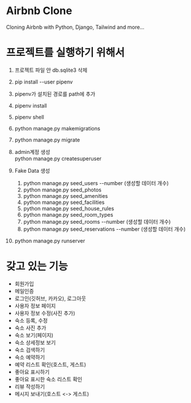# Airbnb Clone
Cloning Airbnb with Python, Django, Tailwind and more...

# 프로젝트를 실행하기 위해서
1. 프로젝트 파일 안 db.sqlite3 삭제

2. pip install --user pipenv

3. pipenv가 설치된 경로를 path에 추가

4. pipenv install

5. pipenv shell

6. python manage.py makemigrations

7. python manage.py migrate

8. admin계정 생성<br>
    python manage.py createsuperuser 
9. Fake Data 생성
    1) python manage.py seed_users --number (생성할 데이터 개수)
    2) python manage.py seed_photos
    3) python manage.py seed_amenities
    3) python manage.py seed_facilities
    4) python manage.py seed_house_rules
    5) python manage.py seed_room_types
    6) python manage.py seed_rooms --number (생성할 데이터 개수)
    7) python manage.py seed_reservations --number (생성할 데이터 개수)
10. python manage.py runserver

# 갖고 있는 기능
* 회원가입
* 메일인증
* 로그인(깃허브, 카카오), 로그아웃
* 사용자 정보 페이지
* 사용자 정보 수정(사진 추가)
* 숙소 등록, 수정
* 숙소 사진 추가
* 숙소 보기(페이지)
* 숙소 상세정보 보기
* 숙소 검색하기
* 숙소 예약하기
* 예약 리스트 확인(호스트, 게스트)
* 좋아요 표시하기
* 좋아요 표시한 숙소 리스트 확인
* 리뷰 작성하기
* 메시지 보내기(호스트 <-> 게스트)